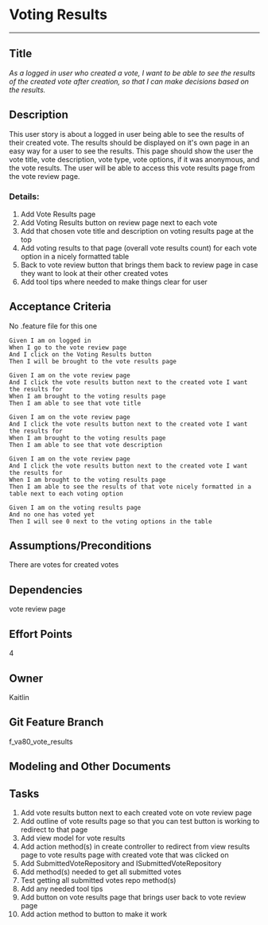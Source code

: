 # Voting Results
<hr>

## Title

*As a logged in user who created a vote, I want to be able to see the results of the created vote after creation, so that I can make decisions based on the results.*

## Description

This user story is about a logged in user being able to see the results of their created vote. The results should be displayed on it's own page in an easy way for a user to see the results. This page should show the user the vote title, vote description, vote type, vote options, if it was anonymous, and the vote results. The user will be able to access this vote results page from the vote review page. 

### Details:
1. Add Vote Results page 
2. Add Voting Results button on review page next to each vote 
3. Add that chosen vote title and description on voting results page at the top 
4. Add voting results to that page (overall vote results count) for each vote option in a nicely formatted table 
5. Back to vote review button that brings them back to review page in case they want to look at their other created votes 
6. Add tool tips where needed to make things clear for user  

## Acceptance Criteria
No .feature file for this one

    Given I am on logged in
    When I go to the vote review page 
    And I click on the Voting Results button 
    Then I will be brought to the vote results page 
    
    Given I am on the vote review page
    And I click the vote results button next to the created vote I want the results for 
    When I am brought to the voting results page 
    Then I am able to see that vote title
    
    Given I am on the vote review page
    And I click the vote results button next to the created vote I want the results for 
    When I am brought to the voting results page 
    Then I am able to see that vote description

    Given I am on the vote review page
    And I click the vote results button next to the created vote I want the results for 
    When I am brought to the voting results page 
    Then I am able to see the results of that vote nicely formatted in a table next to each voting option

    Given I am on the voting results page
    And no one has voted yet
    Then I will see 0 next to the voting options in the table 

## Assumptions/Preconditions
There are votes for created votes 

## Dependencies
vote review page 

## Effort Points
4
## Owner
Kaitlin

## Git Feature Branch
f_va80_vote_results

## Modeling and Other Documents

## Tasks
1. Add vote results button next to each created vote on vote review page 
2. Add outline of vote results page so that you can test button is working to redirect to that page 
3. Add view model for vote results 
4. Add action method(s) in create controller to redirect from view results page to vote results page with created vote that was clicked on
5. Add SubmittedVoteRepository and ISubmittedVoteRepository 
6. Add method(s) needed to get all submitted votes
7. Test getting all submitted votes repo method(s)
8. Add any needed tool tips 
9. Add button on vote results page that brings user back to vote review page 
10. Add action method to button to make it work